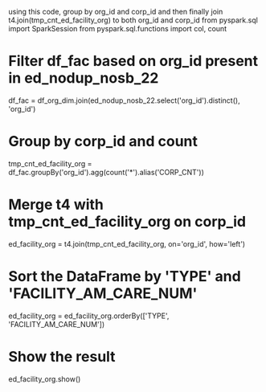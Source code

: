 using this code, group by org_id and corp_id and then finally join t4.join(tmp_cnt_ed_facility_org) to both org_id and corp_id
from pyspark.sql import SparkSession
from pyspark.sql.functions import col, count

# Filter df_fac based on org_id present in ed_nodup_nosb_22
df_fac = df_org_dim.join(ed_nodup_nosb_22.select('org_id').distinct(), 'org_id')

# Group by corp_id and count
tmp_cnt_ed_facility_org = df_fac.groupBy('org_id').agg(count('*').alias('CORP_CNT'))

# Merge t4 with tmp_cnt_ed_facility_org on corp_id
ed_facility_org = t4.join(tmp_cnt_ed_facility_org, on='org_id', how='left')

# Sort the DataFrame by 'TYPE' and 'FACILITY_AM_CARE_NUM'
ed_facility_org = ed_facility_org.orderBy(['TYPE', 'FACILITY_AM_CARE_NUM'])

# Show the result
ed_facility_org.show()
